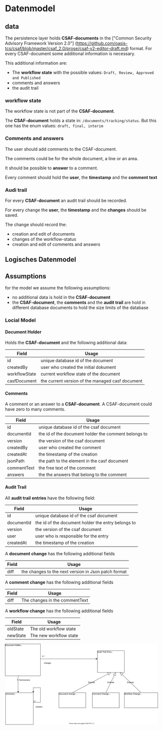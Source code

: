 # Datenmodel

## data

The persistence layer holds **CSAF-documents** 
in the ["Common Security Advisory Framework Version 2.0"]
(https://github.com/oasis-tcs/csaf/blob/master/csaf_2.0/prose/csaf-v2-editor-draft.md) format. 
For every CSAF-document some additional information is necessary.

This additional information are:

- The **workflow state** with the possible values: `Draft, Review, Approved and Published`
- comments and answers
- the audit trail

### workflow state

The workflow state is not part of the **CSAF-document**.

The **CSAF-document** holds a state in: `/documents/tracking/status`.
But this one has the enum values: `draft, final, interim`

### Comments and answers

The user should add comments to the CSAF-document.

The comments could be for the whole document, a line or an area.

It should be possible to **answer** to a comment.

Every comment should hold the **user**, the **timestamp** 
and the **comment text**

### Audi trail

For every **CSAF-document** an audit trail should be recorded.

For every change the **user**, the **timestamp** and the **changes** should be saved.

The change should record the:
- creation and edit of documents
- changes of the workflow-status
- creation and edit of comments and answers

## Logisches Datenmodel

## Assumptions

for the model we assume the following assumptions:

- no additional data is hold in the **CSAF-document**
- the **CSAF-document**, the **comments** and the **audit trail** are hold
in different database documents to hold the size limits of the database

### Locial Model

#### Document Holder

Holds the **CSAF-document** and the following additional data:

| Field         | Usage                                            |
|---------------|--------------------------------------------------|
| id            | unique database id of the document               |
| createdBy     | user who created the initial dokument            |
| workflowState | current workflow state of the document           |
| casfDocument | the current version of the managed casf document |

#### Comments

A comment or an answer to a **CSAF-document**. A CSAF-document could
have zero to many comments.

| Field       | Usage                                                |
|-------------|------------------------------------------------------|
| id          | unique database id of the csaf document              |
| documentId  | the id of the document holder the comment belongs to |
| version     | the version of the csaf document                     |
| createdBy   | user who created the comment                         |
| createdAt   | the timestamp of the creation                        |
| jsonPath    | the path to the element in the casf document         |
| commentText | the free text of the comment                         |
| answers     | the the answers that belong to the comment           |

#### Audit Trail

All **audit trail entries** have the following field:

| Field      | Usage                                              |
|------------|----------------------------------------------------|
| id         | unique database id of the csaf document            |
| documentId | the id of the document holder the entry belongs to |
| version    | the version of the csaf document                   |
| user       | user who is responsible for the entry              |
| createdAt  | the timestamp of the creation                      |

A **document change**  has the following additional fields

| Field | Usage                                                |
|-------|------------------------------------------------------|
| diff  | the changes to the next version in Json patch format |

A **comment change**  has the following additional fields

| Field | Usage                          |
|-------|--------------------------------|
| diff  | The changes in the commentText |

A **workflow change**  has the following additional fields

| Field    | Usage                  |
|----------|------------------------|
| oldState | The old workflow state |
| newState | The new workflow state |

![Logisches Datenmodel](logical_datamodel.drawio.svg)